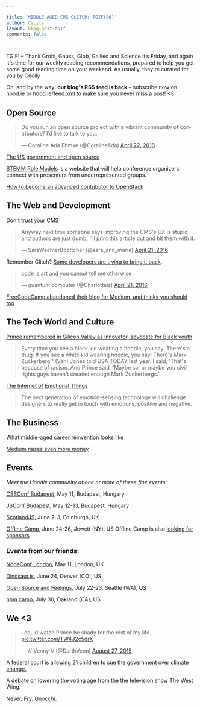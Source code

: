 ```yaml
---

title: 'MIDDLE AGED CMS GLITCH: TGIF(80)'
author: Cecily
layout: blog-post-tgif
comments: false

---
```



TGIF! – Thank Grohl, Gauss, Glob, Galileo and Science it’s Friday, and again it's time for our weekly reading recommendations, prepared to help you get some good reading time on your weekend. As usually, they're curated for you by [Cecily](https://twitter.com/skeskali)

Oh, and by the way: <b>our blog's RSS feed is back</b> – subscribe now on hood.ie or hood.ie/feed.xml to make sure you never miss a post! <3



## Open Source

<blockquote class="twitter-tweet" data-partner="tweetdeck"><p lang="en" dir="ltr">Do you run an open source project with a vibrant community of contributors? I’d like to talk to you.</p>&mdash; Coraline Ada Ehmke (@CoralineAda) <a href="https://twitter.com/CoralineAda/status/723534302550593536">April 22, 2016</a></blockquote>


[The US government and open source](http://www.linuxjournal.com/content/us-government-and-open-source-software)

[STEMM Role Models](https://www.mozillascience.org/projects/KirstieJane-STEMMRoleModels) is a website that will help conference organizers connect with presenters from underrepresented groups.

[How to become an advanced contributor to OpenStack](https://opensource.com/business/16/4/openstack-summit-interview-ildiko-vancsa)


## The Web and Development

[Don't trust your CMS](http://nymag.com/following/2016/04/dont-trust-your-cms.html)

<blockquote class="twitter-tweet" data-partner="tweetdeck"><p lang="en" dir="ltr">Anyway next time someone says improving the CMS&#39;s UX is stupid and authors are just dumb, I&#39;ll print this article out and hit them with it.</p>&mdash; SaraWachterBoettcher (@sara_ann_marie) <a href="https://twitter.com/sara_ann_marie/status/723249259026501635">April 21, 2016</a></blockquote>


Remember Glitch? [Some developers are trying to bring it back](http://elevengiants.com/).

<blockquote class="twitter-tweet" data-partner="tweetdeck"><p lang="en" dir="ltr">code is art and you cannot tell me otherwise</p>&mdash; quantum computer (@Charlotteis) <a href="https://twitter.com/Charlotteis/status/723148411139198976">April 21, 2016</a></blockquote>

[FreeCodeCamp abandoned their blog for Medium, and thinks you should too](https://medium.freecodecamp.com/we-just-abandoned-our-blog-for-medium-you-probably-should-too-33e742a1d49#.1btwyvm6u)


## The Tech World and Culture

[Prince remembered in Silicon Valley as innovator, advocate for Black youth](http://www.usatoday.com/story/tech/news/2016/04/21/prince-van-jones-yeswecode-qeyno-labs-silicon-valley-diversity/83346648/)

>Every time you see a black kid wearing a hoodie, you say: There's a thug. If you see a white kid wearing hoodie, you say: There's Mark Zuckerberg," (Van) Jones told USA TODAY last year. I said, 'That's because of racism. And Prince said, 'Maybe so, or maybe you civil rights guys haven't created enough Mark Zuckerbergs.'

[The Internet of Emotional Things](https://www.smashingmagazine.com/2016/04/designing-for-the-internet-of-emotional-things/)

> The next generation of emotion-sensing technology will challenge designers to really get in touch with emotions, positive and negative.


## The Business

[What middle-aged career reinvention looks like](http://www.fastcompany.com/3058413/most-creative-people/what-middle-aged-career-reinvention-looks-like)

[Medium raises even more money](http://recode.net/2016/04/21/medium-ev-wiliams-spark-funding/)



## Events

_Meet the Hoodie community at one or more of these fine events:_


[CSSConf Budapest](http://cssconfbp.rocks/#speakers), May 11, Budapest, Hungary

[JSConf Budapest](http://jsconfbp.com/#speakers), May 12-13, Budapest, Hungary

[ScotlandJS](http://scotlandjs.com/), June 2-3, Edinburgh, UK

[Offline Camp](http://offlinefirst.org/camp/), June 24-26, Jewett (NY), US
Offline Camp is also [looking for sponsors](http://offlinefirst.org/camp/)

### Events from our friends:

[NodeConf London](http://london.nodeconf.com/), May 11, London, UK

[Dinosaur.js](http://dinosaurjs.org/), June 24, Denver (CO), US

[Open Source and Feelings](http://www.osfeels.com/), July 22-23, Seattle (WA), US

[npm camp](http://npm.github.io/npm-camp/), July 30, Oakland (CA), US


## We <3

<blockquote class="twitter-tweet" data-partner="tweetdeck"><p lang="en" dir="ltr">I could watch Prince be shady for the rest of my life. <a href="http://t.co/TW4J2c5drX">pic.twitter.com/TW4J2c5drX</a></p>&mdash; // Venny // (@DarthVenn) <a href="https://twitter.com/DarthVenn/status/637041688331059204">August 27, 2015</a></blockquote>


[A federal court is allowing 21 children to sue the government over climate change.](http://www.fastcoexist.com/3058878/a-federal-court-is-allowing-21-children-to-sue-the-government-over-climate-change)

[A debate on lowering the voting age](https://youtu.be/hSDxg-bDw1A) from the the television show The West Wing.

[Never. Fry. Gnocchi.](https://youtu.be/UkXy12xVnRs)

